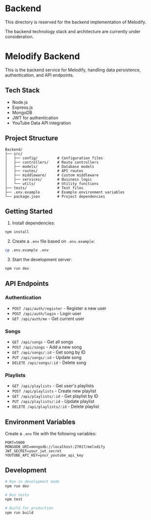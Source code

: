 # Backend

This directory is reserved for the backend implementation of Melodify.

The backend technology stack and architecture are currently under consideration.

# Melodify Backend

This is the backend service for Melodify, handling data persistence, authentication, and API endpoints.

## Tech Stack

- Node.js
- Express.js
- MongoDB
- JWT for authentication
- YouTube Data API integration

## Project Structure

```
Backend/
├── src/
│   ├── config/         # Configuration files
│   ├── controllers/    # Route controllers
│   ├── models/         # Database models
│   ├── routes/         # API routes
│   ├── middleware/     # Custom middleware
│   ├── services/       # Business logic
│   └── utils/          # Utility functions
├── tests/              # Test files
├── .env.example        # Example environment variables
└── package.json        # Project dependencies
```

## Getting Started

1. Install dependencies:

```bash
npm install
```

2. Create a `.env` file based on `.env.example`:

```bash
cp .env.example .env
```

3. Start the development server:

```bash
npm run dev
```

## API Endpoints

### Authentication

- `POST /api/auth/register` - Register a new user
- `POST /api/auth/login` - Login user
- `GET /api/auth/me` - Get current user

### Songs

- `GET /api/songs` - Get all songs
- `POST /api/songs` - Add a new song
- `GET /api/songs/:id` - Get song by ID
- `PUT /api/songs/:id` - Update song
- `DELETE /api/songs/:id` - Delete song

### Playlists

- `GET /api/playlists` - Get user's playlists
- `POST /api/playlists` - Create new playlist
- `GET /api/playlists/:id` - Get playlist by ID
- `PUT /api/playlists/:id` - Update playlist
- `DELETE /api/playlists/:id` - Delete playlist

## Environment Variables

Create a `.env` file with the following variables:

```
PORT=5000
MONGODB_URI=mongodb://localhost:27017/melodify
JWT_SECRET=your_jwt_secret
YOUTUBE_API_KEY=your_youtube_api_key
```

## Development

```bash
# Run in development mode
npm run dev

# Run tests
npm test

# Build for production
npm run build
```
